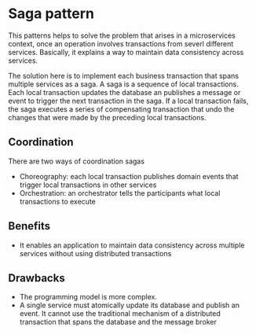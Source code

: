 # Saga pattern

This patterns helps to solve the problem that arises in a microservices context, once an operation involves transactions from severl different services. Basically, it explains a way to maintain data consistency across services.

The solution here is to implement each business transaction that spans multiple services as a saga. A saga is a sequence of local transactions. Each local transaction updates the database an publishes a message or event to trigger the next transaction in the saga. If a local transaction fails, the saga executes a series of compensating transaction that undo the changes that were made by the preceding local transactions.

## Coordination

There are two ways of coordination sagas

- Choreography: each local transaction publishes domain events that trigger local transactions in other services
- Orchestration: an orchestrator tells the participants what local transactions to execute

## Benefits

- It enables an application to maintain data consistency across multiple services without using distributed transactions

## Drawbacks

- The programming model is more complex.
- A single service must atomically update its database and publish an event. It cannot use the traditional mechanism of a distributed transaction that spans the database and the message broker
